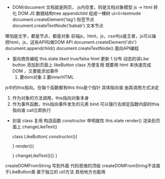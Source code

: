 - DOM/document 文档就是网页， js内存里，则是文档对象模型
js -> html 转化
DOM JS 数据结构tree appendchild 组成一棵树
ul>li>textnode
document.createElement('tag') 标签节点
document.createTextNode('babab') 文本节点

哪怕是文字，都是节点，都是对象 
前端js，html，js，css中js是王者，js可以操控html，js，这些API叫做DOM API
document.createElement('div')
document.appendchild()
document.createTextNode() 面向API编程

- 面向商务编程
this.state.liked true/false html 更新
1.分布
    动态的讲Like button 添加到页面上
    likeButton class 方便复用
    既要用 html 来快速完成DOM ，又要能添加事件
    1. 要dom对象
    2.要innerHTML

js中的this指向，在每个函数都有this  this是个指针
具体指向谁  由其调用方式决定
1. 作为对象的方法调用，this指向对象本身
2. 作为事件函数，this指向事件发生的元素
    bind 可以强行去绑定函数内部的thia指向谁
    call立即执行

- 封装 class 复用
    构造函数 constructor 申明属性 this.state
    render() 渲染到页面上
    changeLikeText()

    class LikeButton{
         constructor(){

    }
    render(){

    }
    changeLikeText(){}
    }


createDOMFromString 写到外面
代码思维的顶级
createDOMFromString不该属于LikeButton类 属于独立的
util方法 其他地方也能用
   

